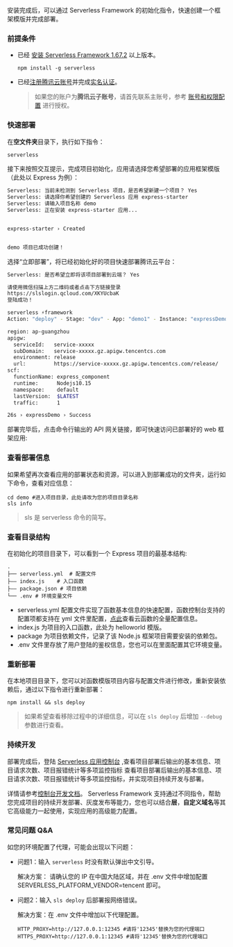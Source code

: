 安装完成后，可以通过 Serverless Framework 的初始化指令，快速创建一个框架模版并完成部署。

### 前提条件
- 已经 [安装 Serverless Framework 1.67.2](https://github.com/AprilJC/Serverless-Framework-Docs/blob/main/docs/%E5%BF%AB%E9%80%9F%E5%85%A5%E9%97%A8/%E4%B8%8B%E8%BD%BD%E5%AE%89%E8%A3%85.md) 以上版本。
   ```
   npm install -g serverless
   ```
- 已经[注册腾讯云账号](https://cloud.tencent.com/document/product/378/17985)并完成[实名认证](https://cloud.tencent.com/document/product/378/10495)。

  > 如果您的账户为**腾讯云子账号**，请首先联系主账号，参考 [账号和权限配置](https://github.com/AprilJC/Serverless-Framework-Docs/blob/main/docs/%E5%BF%AB%E9%80%9F%E5%85%A5%E9%97%A8/%E6%9D%83%E9%99%90%E9%85%8D%E7%BD%AE%E8%AF%B4%E6%98%8E.md#%E5%AD%90%E8%B4%A6%E5%8F%B7%E6%9D%83%E9%99%90%E9%85%8D%E7%BD%AE) 进行授权。

### 快速部署

在**空文件夹**目录下，执行如下指令：

```sh
serverless
```

接下来按照交互提示，完成项目初始化，应用请选择您希望部署的应用框架模版（此处以 Express 为例）：
```sh
Serverless: 当前未检测到 Serverless 项目，是否希望新建一个项目？ Yes
Serverless: 请选择你希望创建的 Serverless 应用 express-starter
Serverless: 请输入项目名称 demo
Serverless: 正在安装 express-starter 应用...


express-starter › Created


demo 项目已成功创建！
```

选择“立即部署”，将已经初始化好的项目快速部署腾讯云平台：

```sh
Serverless: 是否希望立即将该项目部署到云端？ Yes

请使用微信扫描上方二维码或者点击下方链接登录
https://slslogin.qcloud.com/XKYUcbaK
登陆成功！

serverless ⚡framework
Action: "deploy" - Stage: "dev" - App: "demo1" - Instance: "expressDemo"

region: ap-guangzhou
apigw: 
  serviceId:   service-xxxxx
  subDomain:   service-xxxxx.gz.apigw.tencentcs.com
  environment: release
  url:         https://service-xxxxx.gz.apigw.tencentcs.com/release/
scf: 
  functionName: express_component
  runtime:      Nodejs10.15
  namespace:    default
  lastVersion:  $LATEST
  traffic:      1

26s › expressDemo › Success
```

部署完毕后，点击命令行输出的 API 网关链接，即可快速访问已部署好的 web 框架应用:

### 查看部署信息

如果希望再次查看应用的部署状态和资源，可以进入到部署成功的文件夹，运行如下命令，查看对应信息：

```
cd demo #进入项目目录，此处请改为您的项目目录名称
sls info
```
>sls 是 serverless 命令的简写。

### 查看目录结构
在初始化的项目目录下，可以看到一个 Express 项目的最基本结构:

```
.
├── serverless.yml  # 配置文件
├—— index.js    # 入口函数
├—— package.json # 项目依赖
└── .env # 环境变量文件
```

- serverless.yml 配置文件实现了函数基本信息的快速配置，函数控制台支持的配置项都支持在 yml 文件里配置，[点此](https://github.com/serverless-components/tencent-scf/blob/master/docs/configure.md)查看云函数的全量配置信息。
- index.js 为项目的入口函数，此处为 helloworld 模版。
- package 为项目依赖文件，记录了该 Node.js 框架项目需要安装的依赖包。
- .env 文件里存放了用户登陆的鉴权信息，您也可以在里面配置其它环境变量。

### 重新部署
在本地项目目录下，您可以对函数模版项目内容与配置文件进行修改，重新安装依赖后，通过以下指令进行重新部署：
```
npm install && sls deploy
```
> 如果希望查看移除过程中的详细信息，可以在 `sls deploy` 后增加 `--debug` 参数进行查看。

### 持续开发
部署完成后，登陆 [Serverless 应用控制台](https://console.cloud.tencent.com/ssr) ,查看项目部署后输出的基本信息、项目请求次数、项目报错统计等多项监控指标
查看项目部署后输出的基本信息、项目请求次数、项目报错统计等多项监控指标，并实现项目持续开发与部署。

详情请参考[控制台开发文档](https://github.com/AprilJC/Serverless-Framework-Docs/blob/main/docs/%E6%A1%86%E6%9E%B6%E8%BF%81%E7%A7%BB/%E6%8E%A7%E5%88%B6%E5%8F%B0%E9%83%A8%E7%BD%B2%E6%8C%87%E5%8D%97.md)。
Serverless Framework 支持通过不同指令，帮助您完成项目的持续开发部署、灰度发布等能力，您也可以结合**层**，**自定义域名**等其它高级能力一起使用，实现应用的高级能力配置。


### 常见问题 Q&A
如您的环境配置了代理，可能会出现以下问题：

- 问题1：输入 `serverless` 时没有默认弹出中文引导。

  解决方案： 请确认您的 IP 在中国大陆区域，并在 .env 文件中增加配置 SERVERLESS_PLATFORM_VENDOR=tencent 即可。

- 问题2：输入 `sls deploy` 后部署报网络错误。

  解决方案：在 .env 文件中增加以下代理配置。
  ```
  HTTP_PROXY=http://127.0.0.1:12345 #请将'12345'替换为您的代理端口
  HTTPS_PROXY=http://127.0.0.1:12345 #请将'12345'替换为您的代理端口
  ```
